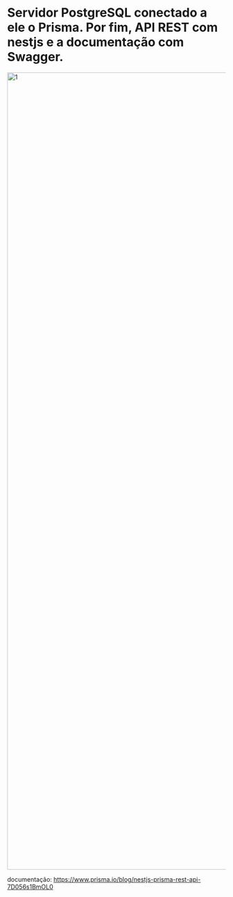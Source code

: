 # Servidor PostgreSQL conectado a ele o Prisma. Por fim, API REST com nestjs e a documentação com Swagger.

<img width="1840" alt="1" src="https://github.com/highlander08/nestjs-postgress-prisma-swagger/assets/38596921/527667e1-16e8-443c-975d-cfc82fa1b35f">

documentação: https://www.prisma.io/blog/nestjs-prisma-rest-api-7D056s1BmOL0
